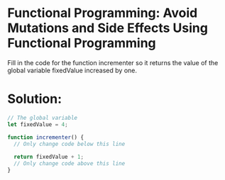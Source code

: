 # Functional Programming: Avoid Mutations and Side Effects Using Functional Programming
Fill in the code for the function incrementer so it returns the value of the global variable fixedValue increased by one.
# Solution:
```javascript
// The global variable
let fixedValue = 4;

function incrementer() {
  // Only change code below this line
   
  return fixedValue + 1;
  // Only change code above this line
}
```